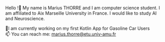 Hello !👋 My name is Marius THORRE and I am computer science student. 
I am affiliated to Aix Marseille University in France. I would like to study AI and Neuroscience.

🔭I am currently working on my first Kotlin App for Gasoline Car Users <br>
📫 You can reach me: marius.thorre@etu.univ-amu.fr

